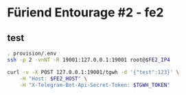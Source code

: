 # Füriend Entourage #2 - fe2

## test

```sh
. provision/.env
ssh -p 2 -vnNT -R 19001:127.0.0.1:19001 root@$FE2_IP4

curl -v -X POST 127.0.0.1:19001/tgwh -d '{"test":123}' \
    -H "Host: $FE2_HOST" \
    -H "X-Telegram-Bot-Api-Secret-Token: $TGWH_TOKEN"
```
